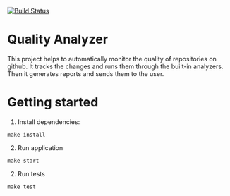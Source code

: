 [![Build Status](https://github.com/Suban05/rails-project-66/workflows/CI/badge.svg)](https://github.com/Suban05/rails-project-66/actions)

# Quality Analyzer

This project helps to automatically monitor the quality of repositories on github. It tracks the changes and runs them through the built-in analyzers. Then it generates reports and sends them to the user.

# Getting started

1. Install dependencies:

```
make install
```

2. Run application

```
make start
```

2. Run tests

```
make test
```
